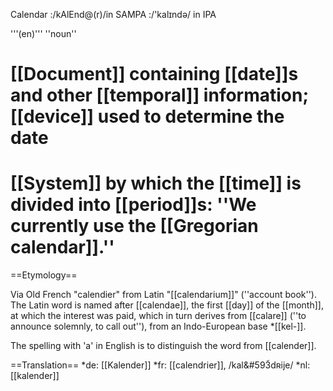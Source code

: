 Calendar 
:/kAlEnd@(r)/in SAMPA
:/'kal&#618;nd&#601;/ in IPA

'''(en)''' ''noun''

# [[Document]] containing [[date]]s and other [[temporal]] information; [[device]] used to determine the date
# [[System]] by which the [[time]] is divided into [[period]]s: ''We currently use the [[Gregorian calendar]].''
==Etymology==

Via Old French "calendier" from Latin "[[calendarium]]" (''account book''). The Latin word is named after [[calendae]], the first [[day]] of the [[month]], at which the interest was paid, which in turn derives from [[calare]] (''to announce solemnly, to call out''), from an Indo-European base *[[kel-]].

The spelling with 'a' in English is to distinguish the word from [[calender]].

==Translation==
*de: [[Kalender]]
*fr: [[calendrier]], /kal&#593&#771;d&#640;ije/
*nl: [[kalender]]